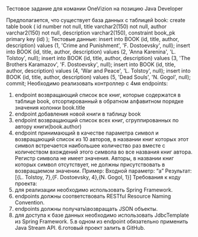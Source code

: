 Тестовое задание для комании OneVizion на позицию Java Developer

Предполагается, что существует база данных с таблицей book:
create table book (
id number not null,
title varchar2(150) not null,
author varchar2(150) not null,
description varchar2(150),
constraint book_pk primary key (id)
);
Тестовые данные:
insert into BOOK (id, title, author, description)
values (1, 'Crime and Punishment', 'F. Dostoevsky', null);
insert into BOOK (id, title, author, description)
values (2, 'Anna Karenina', 'L. Tolstoy', null);
insert into BOOK (id, title, author, description)
values (3, 'The Brothers Karamazov', 'F. Dostoevsky', null);
insert into BOOK (id, title, author, description)
values (4, 'War and Peace', 'L. Tolstoy', null);
insert into BOOK (id, title, author, description)
values (5, 'Dead Souls', 'N. Gogol', null);
commit;
Необходимо реализовать контроллер с 4мя endpoints:
1. endpoint возвращающий список все книг, которые содержатся в таблице book,
отсортированный в обратном алфавитном порядке значения колонки book.title
2. endpoint добавления новой книги в таблицу book
3. endpoint возвращающий список всех книг, сгруппированных по автору
книги(book.author)
4. endpoint принимающий в качестве параметра символ и возвращающий список из 10 авторов,
в названии книг которых этот символ встречается наибольшее количество раз вместе с
количеством вхождений этого символа во все названия книг автора.
Регистр символа не имеет значения. Авторы, в названии книг которых символ отсутствует, не
должны присутствовать в возвращаемом значении.
Пример:
Входной параметр: “а”
Результат: [{L. Tolstoy, 7},{F. Dostoevsky, 4},{N. Gogol, 1}]
Требования к коду проекта:
1. для реализации необходимо использовать Spring Framework.
2. endpoints должны соответствовать RESTful Resource Naming Convention.
3. endpoints должны получать\возвращать JSON объекты.
4. для доступа к базе данных необходимо использовать JdbcTemplate из Spring Framework.
5.в одном из endpoint обязательно применить Java Stream API.
6.готовый проект залить в GitHub.
